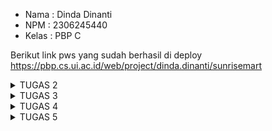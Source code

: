 - Nama : Dinda Dinanti
- NPM : 2306245440
- Kelas : PBP C

Berikut link pws yang sudah berhasil di deploy https://pbp.cs.ui.ac.id/web/project/dinda.dinanti/sunrisemart

<details>
  <summary>TUGAS 2</summary>
   
**TUGAS INDIVIDU 2**

**1. Jelaskan bagaimana cara kamu mengimplementasikan checklist di atas secara step-by-step (bukan hanya sekadar mengikuti tutorial).**
   - Membuat suatu repository Github yang baru terserah kita, saya pribadi bernama sunrisemart
   - Melakukan clone pada repository tersebut ke komputer
   - Membuat virtual environment dengan menjalankan command berikut :
         python3 -m venv env
   - Mengaktifkan virtual environment dengan command :
         source env/bin/activate
   - Mempersiapkan requirements dengan menambahkan isi dari berkas :
         django
         gunicorn
         whitenoise
         psycopg2-binary
         requests
         urllib3
   - Meng-install requirements dengan pip :
         Python3 -m pip install -r requirements.txt
   - Membuat proyek Django baru dengan command:
         django-admin startproject sunrisemart 
   - Menambahkan string pada ALLOWED_HOSTS di settings.py :
         ALLOWED_HOSTS = ["localhost", "127.0.0.1"]
   - Membuat aplikasi baru main dengan menggunakan command :
         python3 manage.py startapp main
   - Menambahkan aplikasi ke INSTALLED_APPS pada file settings.py
   - Membuat direktori baru dengan nama templates pada direktori aplikasi main
   - Membuat file baru pada direktori templates tadi dengan berkas main.html yang nanti nya akan berguna untuk menampilkan data dari program sunrisemart :
         <h1>{{ app_name }} Page</h1>
   
         <h5>Name: </h5>
         <p>{{ name }}<p>
         <h5>Class: </h5>
         <p>{{ class }}<p>
   - Mengubah berkas models.py :
         from django.db import models
   
         class Product(models.Model):
            name = models.CharField(max_length = 255)
            price = models.IntegerField()
            description = models.TextField()
            stock = models.IntegerField()
            rating = models.DecimalField(max_digits= 3, decimal_places=2, null= True, blank= True)
   - Menambahkan fungsi untuk me-render main pada file views.py:
         from django.shortcuts import render
   
         def show_main(request):
            context = {
               'npm' : '2306245440',
               'name': 'Dinda Dinanti',
               'class': 'PBP C'
            }
            return render(request, "main.html", context)
   - Melakukan routing di file urls.py yang terdapat pada direktori sunrisemart, dengan isi file urls.py menjadi :
         from django.contrib import admin
         from django.urls import path, include
   
         urlpatterns = [
            path('admin/', admin.site.urls),
            path('', include('main.urls')),
         ]
   - Melakukan test dengan command :
         python3 manage.py runserver
         kemudian membuka http://localhost:8000/ di safari
   - Deployment ke PWS

**2. Buatlah bagan yang berisi request client ke web aplikasi berbasis Django beserta responnya dan jelaskan pada bagan tersebut kaitan antara urls.py, views.py, models.py, dan berkas html.**
   ![image](https://github.com/user-attachments/assets/6bc71c44-23ec-438f-97f3-3d4da52cad0f)
Diagram yang saya buat menjelaskan alur penanganan request dari client hingga menghasilkan output yang sesuai dengan keinginan client.
Proses ini dimulai ketika user mengirimkan request melalui internet,saat mereka mengakses website dan mengirimkan permintaan HTTP ke server. Setelah permintaan diterima, web server memprosesnya dan meneruskannya ke aplikasi Django. Selanjutnya, Django memulai proses request-response dengan memeriksa file ⁠urls.py untuk mencocokkan URL yang diminta dengan pola URL yang telah terdaftar. Jika URL tersebut cocok, Django meneruskan permintaan view di views.py, dimana argumen-argumen dari request diekstraksi dan diteruskan ke view. View dilanjutkan dengan proses pada models.py untuk mengambil data yang relevan dari database. Setelah data berhasil diambil, data tersebut dikirim kembali ke view dan kemudian diteruskan ke template HTML untuk ditampilkan kepada user. Akhirnya, setelah template diisi dengan data yang sesuai, Django mengirimkan respons HTTP yang berisi HTML kembali ke user, sehingga hasil permintaan dapat dilihat di browser mereka.

**3. Jelaskan fungsi git dalam pengembangan perangkat lunak!**
   Git adalah sebuah sistem kontrol versi yang terdistribusi dan tentunya sangat penting dalam pengembangan perangkat lunak.
   Fungsi utama dari git itu sendiri adalah memungkinkan para pengembang untuk bekerja bersama-sama pada proyek yang sama tanpa khawatir
   akan merusak kode atau mencampurnya, sehingga dapat memfasilitasi kerja tim dan memungkinkan pengembang untuk berkolaborasi secara efisien.
   Selain itu, Git juga memungkinkan penyimpanan proyek dalam folder berurutan seperti V1, V2, V3, dengan satu proyek yang menggunakan database
   khusus berisi semua versi file, sehingga membantu mengorganisir kode sumber dan memudahkan pengembang untuk melacak perubahan. Dengan demikian,
   Git menjadi platform fleksibilitas yang dapat digunakan sebagai platform hosting seperti GitHub, memungkinkan pengembang untuk menghosting berbagai
   proyek dengan mudah. Selain itu, Git juga berfungsi sebagai salinan cadangan, sehingga jika terjadi masalah saat mengembangkan versi terbaru, Git dapat
   dengan mudah mengembalikan ke versi sebelumnya. Dengan optimalitas kinerja, keamanan, dan fleksibilitas, Git menjadi sistem kontrol yang paling populer
   dan banyak digunakan dalam pengembangan perangkat lunak.

**4. Menurut Anda, dari semua framework yang ada, mengapa framework Django dijadikan permulaan pembelajaran pengembangan perangkat lunak?**
   Django dijadikan sebagai pilihan awal dalam pembelajaran pengembangan perangkat lunak karena beberapa alasan yang signifikan.
   Pertama, Django adalah framework berbasis Python yang terkenal dengan kemudahan penggunaan dan sintaks yang sederhana.
   Dengan arsitektur Model-View-Template (MVT), Django memisahkan logika aplikasi dari tampilan dan data, yang membantu pengembang
   memahami struktur aplikasi dengan lebih baik. Selain itu, Django dilengkapi dengan banyak fitur bawaan seperti sistem autentikasi,
   manajemen sesi, dan Object-Relational Mapping (ORM), yang memungkinkan pengembang untuk fokus pada logika bisnis tanpa harus menulis
   kode dari awal. Dengan semua keunggulan ini, Django menjadi pilihan yang ideal.

**5. Mengapa model pada Django disebut sebagai ORM?**
   Model pada Django disebut sebagai ORM (Object Relational Mapping) karena fungsinya yang menghubungkan antara objek dalam kode Python
   dan tabel dalam basis data relasional. Dengan ORM, developer bisa ngelola database pake objek dan atribut Python tanpa harus nulis
   query SQL langsung. Setiap model di Django didefinisiin sebagai kelas Python, di mana atribut-atributnya ngegambarin kolom di tabel database.
   Jadi, lebih gampang buat ngelola data, karena operasi kayak bikin, baca, update, atau hapus data bisa dilakukan dengan metode yang berbasis objek,
   bikin proses pengembangan lebih cepat dan minim error. Django ORM juga secara otomatis bikin perintah SQL yang diperlukan, jadi developer bisa lebih
   fokus ke logika aplikasi daripada detail implementasi database. 

</details>


<details>
  <summary>TUGAS 3</summary>

**TUGAS INDIVIDU 3**

**1. Jelaskan mengapa kita memerlukan data delivery dalam pengimplementasian sebuah platform?**
   Data delivery sangat penting untuk pengoperasian sebuah platform karena bertanggung jawab untuk memastikan bahwa data dapat dikirimkan dengan cepat, aman, dan efisien antara      berbagai bagian atau layanan yang ada. Alasan pertama adalah untuk memastikan informasi yang diperlukan tepat waktu; ini sangat penting untuk platform e-commerce seperti itu,     di mana gudang, sistem pengiriman, dan pembayaran perlu segera menghubungi pelanggan dengan data pesanan mereka. Penyebaran data adalah bagian penting dari integrasi antar        komponen platform. Sebagian besar platform terdiri dari banyak komponen yang harus berkomunikasi satu sama lain, seperti layanan API, frontend, dan backend. Jika komponen-        komponen ini tidak dapat berbagi data dengan baik, hal itu dapat menyebabkan kesalahan atau kegagalan sistem.

   Data delivery juga meningkatkan kinerja platform dan meningkatkan efisiensi. Platform dapat menghindari penggunaan bandwidth dan sumber daya yang berlebihan dengan sistem         pengiriman data yang baik. Untuk meningkatkan efisiensi, data dikirim hanya dalam jumlah yang diperlukan dan pada waktu yang tepat. Penyebaran data sangat penting karena          keamanan. Sangat penting untuk memastikan bahwa data dilindungi saat ditransfer dari satu platform ke platform lainnya, terutama ketika melibatkan informasi sensitif seperti      data pribadi atau keuangan. Pengiriman data yang aman memastikan bahwa pihak yang tidak berwenang tidak dapat mengaksesnya.
         
**2. Menurutmu, mana yang lebih baik antara XML dan JSON? Mengapa JSON lebih populer dibandingkan XML?**
   JSON menjadi lebih populer dibandingkan XML karena sejumlah alasan penting. Pertama, JSON memiliki sintaks yang lebih sederhana dan mudah dipahami, membuatnya lebih fleksibel     dan cepat dalam proses parsing.XML menggunakan elemen dan tag, seperti <element></element>, membuatnya lebih sulit dibaca dan dipahami secara visual. Kecepatan dan efisiensi      JSON juga menjadi alasan utamanya. XML memerlukan parser yang lebih rumit, sehingga prosesnya lebih lambat dan mengonsumsi lebih banyak sumber daya. Akibatnya, JSON menawarkan    penggunaan sumber daya komputasi yang lebih efisien dan lebih cocok untuk aplikasi yang membutuhkan respons cepat. Keamanan juga menjadi faktor yang mendukung popularitas         JSON. Dengan sintaks yang lebih sederhana dan kurang kompleks, JSON mengurangi risiko kesalahan keamanan. Oleh karena itu, JSON lebih aman untuk digunakan dalam pengiriman        data yang bersifat sensitif.
   
   Secara keseluruhan, JSON lebih populer karena keunggulannya dalam hal kesederhanaan, kecepatan, efisiensi, kompatibilitas, dan keamanan. Meskipun XML masih memiliki manfaat       dalam beberapa aplikasi tertentu, JSON lebih sesuai untuk sebagian besar penggunaan modern.

**3. Jelaskan fungsi dari method is_valid() pada form Django dan mengapa kita membutuhkan method tersebut?**
   Metode "is_valid()" pada form Django berfungsi untuk memvalidasi data yang dikirimkan melalui form. Metode ini digunakan untuk memastikan bahwa data yang dikirimkan sesuai        dengan aturan dan konfigurasi yang telah ditentukan dalam form. Setelah dari diisi dan dikirimkan, Django memproses data dan mengecek apakah semua kolom yang perlu diisi telah    diisi dengan benar, jadi method `is_valid()` akan mengembalikan nilai `True`, menunjukkan bahwa data tersebut valid. Sebaliknya, jika ada field yang tidak diisi atau tidak        sesuai dengan aturan, maka method ini akan mengembalikan nilai `False`, menunjukkan bahwa data tersebut tidak valid.

   Jadi, Metode "is_valid()" diperlukan karena memungkinkan pengawasan dan pengendalian yang efektif atas kesalahan validasi. Metode "is_valid()" adalah bagian penting dari          pengembangan aplikasi karena memungkinkan untuk menampilkan pesan kesalahan yang spesifik kepada pengguna sehingga mereka dapat memperbaiki kesalahan tersebut.

**4. Mengapa kita membutuhkan csrf_token saat membuat form di Django?Apa yang dapat terjadi jika kita tidak menambahkan csrf_token pada form Django? Bagaimana hal tersebut dapat dimanfaatkan oleh penyerang?**
   Untuk melindungi aplikasi dari serangan Cross-Site Request Forgery (CSRF), kita menggunakan "csrf_token" saat membuat form Django. CSRF adalah jenis serangan yang memungkinkan    penyerang mengirimkan permintaan ke server Anda tanpa izin pengguna yang terautentikasi. Dengan menggunakan "csrf_token", Django dapat memastikan bahwa permintaan yang            diterima berasal dari pengguna yang terautentikasi dan bukan dari sumber lain yang tidak sah.

   Serangan CSRF dapat terjadi pada aplikasi kita jika kita tidak memasukkan "csrf_token" ke dalam format Django. Penyerang dapat mengirimkan permintaan ke server Anda dengan        menggunakan token yang diperoleh dari cookie pengguna yang terautentikasi. Hal ini dapat memungkinkan pencuri untuk melakukan hal-hal yang tidak diinginkan, seperti mulai         mengirimkan dana, mengubah email, atau hal lainnya yang dapat mengancam keamanan pengguna.

   Saat membuat form Django, kita membutuhkan "csrf_token". Penyerang dapat memanfaatkan kekurangan ini dengan mengirimkan permintaan ke server Anda menggunakan token yang          diperoleh dari cookie pengguna. Misalnya, mereka dapat mengirimkan permintaan untuk mengubah email pengguna atau melakukan transfer dana tanpa izin pengguna yang       terautentikasi. Oleh karena itu, pengguna tidak akan mengetahui bahwa penyerang melakukan tindakan tersebut.

**5. Jelaskan bagaimana cara kamu mengimplementasikan checklist di atas secara step-by-step (bukan hanya sekadar mengikuti tutorial).**
   1. Buat direktori baru di direktori utama yang berisikan folder base.html
      
   2. Pada subdirektori settings.py, yang ada pada direktori sunrire_mart :
      ```
      'DIRS': [BASE_DIR / 'templates'], # Tambahkan konten baris ini
      ```
      
   3. Pada subdirektori templates yang ada pada direktori main, ubahlah kode berkas main.html:
       ```
       {% extends 'base.html' %}
       {% block content %}
       <h1>Mental Health Tracker</h1>
      
       <h5>NPM: </h5>
       <p>{{ npm }}<p>
      
       <h5>Name:</h5>
       <p>{{ name }}</p>
      
       <h5>Class:</h5>
       <p>{{ class }}</p>
       {% endblock content %}
       ```
       
   4. Tambahkan baris berikut pada berkas models.py di subdirektori main.
      ``` 
      import uuid  # tambahkan baris ini di paling atas
       id = models.UUIDField(primary_key=True, default=uuid.uuid4, editable=False)  # tambahkan baris ini
      ```
      
   5. Membuat Forms
      - Buat file forms.py di dalam direktori main.
      - Tambahkan fields dari forms yang berasal dari class Product yang telah dideklarasikan di models.py.
        ```
        from django.forms import ModelForm
        from main.models import Product

        class ProductForm(ModelForm):
           class Meta:
                 model = Product
                 fields = ["nama", "deskripsi", "stock", "harga" ]
        ```
        
   6. Membuat Fungsi create_page di views.py
      - Buat fungsi baru di views.py dengan nama create_product
        ```
        def create_page(request):
          form = ProductForm(request.POST or None)

          if form.is_valid() and request.method == "POST":
              form.save()
              return redirect('main:show_main')

          context = {'form': form}
          return render(request, "create_page.html", context)
        ```
        Nantinya fungsi ini akan me-render tampilan dari form pada template HTML.

   7. Membuat Template HTML untuk create_product
      - Buat file HTML sebagai template untuk form yang akan dirender oleh fungsi create_page.
        ``` {% extends 'base.html' %} 
         {% block content %}
         <h1>Add New Product</h1>
         
         <form method="POST">
           {% csrf_token %}
           <table>
             {{ form.as_table }}
             <tr>
               <td></td>
               <td>
                 <input type="submit" value="Add Product" />
               </td>
             </tr>
           </table>
         </form>
         {% endblock %}
         ```
   8. Menambahkan Button pada main.html
      - Tambahkan tombol pada halaman main.html yang akan mengarahkan pengguna ke halaman yang berisi form untuk menambahkan produk.
        ```
        <a href="{% url 'main:create_page' %}">
         <button>Add New Product</button>
       </a>
       

  9. Menambahkan Fungsi Tampilan dalam Format XML dan JSON
      - Buat 4 fungsi baru: show_xml, show_json, show_xml_by_id, dan show_json_by_id.
     ```
      def show_xml(request):
          data = Product.objects.all()
          return HttpResponse(serializers.serialize("xml", data), content_type="application/xml")
     ```
        - show_xml untuk menampilkan representasi seluruh products dalam format XML, dapat diakses pada (url)/xml
      ```
      def show_json(request):
          data = Product.objects.all()
          return HttpResponse(serializers.serialize("json", data), content_type="application/json")
      ```
      - show_json untuk menampilkan representasi seluruh products dalam format JSON, dapat diakses pada (url)/json
      ```
      def show_xml_by_id(request, id):
          data = Product.objects.filter(pk=id)
          return HttpResponse(serializers.serialize("xml", data), content_type="application/xml")
      ```
      - show_xml_by_id untuk menampilkan representasi product dengan id yang diinginkan dalam format XML, dapat diakses pada (url)/xml/(desired_id)
      ```
      def show_json_by_id(request, id):
          data = Product.objects.filter(pk=id)
          return HttpResponse(serializers.serialize("json", data), content_type="application/json")
      ```
      - show_json_by_id untuk menampilkan representasi product dengan id yang diinginkan dalam format JSON, dapat diakses pada (url)/json/(desired_id)
    
   10. Membuat routing URL untuk masing-masing views yang telah ditambahkan pada poin 2.
       ```
       path('create-page', create_page, name='create_page'),
       path('xml/', show_xml, name='show_xml'),
       path('json/', show_json, name='show_json'),
       path('xml/<str:id>/', show_xml_by_id, name='show_xml_by_id'),
       path('json/<str:id>/', show_json_by_id, name='show_json_by_id'),
       ```

**Mengakses URL di poin 2 menggunakan Postman, membuat screenshot dari hasil akses URL pada Postman, dan menambahkannya ke dalam README.md**

**1. POSTMAN XML**
   <img width="1440" alt="Screenshot 2024-09-18 at 05 51 24" src="https://github.com/user-attachments/assets/5330f82b-9abd-4e36-b514-9ea96d4d5bb2">

**2. POSTMAN JSON**
   <img width="1440" alt="Screenshot 2024-09-18 at 05 51 41" src="https://github.com/user-attachments/assets/9882def2-32ec-4045-988a-56b9195f18ec">

**3. POSTMAN XML By ID**
   <img width="1440" alt="Screenshot 2024-09-18 at 05 51 47" src="https://github.com/user-attachments/assets/f1e10577-fe1a-4142-9aa3-f29fbafe6f44">

**4. POSTMAN JSON By ID**
   <img width="1440" alt="Screenshot 2024-09-18 at 05 52 01" src="https://github.com/user-attachments/assets/e9a09213-bb44-45ca-b128-82c426e6e491">
</details>


<details>
  <summary>TUGAS 4</summary>
  
**TUGAS INDIVIDU 4**

**1. Apa perbedaan antara HttpResponseRedirect() dan redirect() ?**

      HttpResponseRedirect dan redirect adalah dua alat dalam Django yang digunakan untuk melakukan pengalihan (redirect), namun keduanya memiliki perbedaan tertentu. 
      Dari segi fungsi dan penggunaan, **HttpResponseRedirect** merupakan kelas yang mengembalikan respons HTTP dengan status kode 302 (Found), yang menandakan bahwa halaman yang       diminta telah dipindahkan ke lokasi lain. Untuk menggunakannya, Anda perlu menginstansiasi kelas ini dan memasukkan URL tujuan ke dalam konstruktornya. Sementara itu,             **redirect** adalah sebuah fungsi yang merupakan jalan pintas (shortcut) dari HttpResponseRedirect. Fungsi ini lebih sederhana digunakan karena tidak memerlukan instansiasi       kelas secara manual, cukup dengan menyertakan URL tujuan di dalam fungsinya. 
      Dari segi sintaks, **HttpResponseRedirect** ditulis sebagai HttpResponseRedirect('/path/to/new/location'), sedangkan **redirect** lebih ringkas dengan penulisan         redirect('/path/to/new/location'). Dalam hal kemudahan, **redirect** lebih praktis karena sintaksnya lebih sederhana dan intuitif, sehingga lebih sesuai untuk penggunaan sehari-hari dalam pengembangan aplikasi Django.

**2. Jelaskan cara kerja penghubungan model Product dengan User!**

Menggunakan ForeignKey yang nantinya akan mengizinkan setiap produk terhubung dengan satu pengguna. Hal ini memungkinkan pengguna dapat memiliki banyak produk dan dapat dengan mudah mengakses produk-produk tersebut. Biasanya kita melakukan pada file berikut :

      from django.db import models
      from django.contrib.auth.models import User
      
      class Product(models.Model):
          name = models.CharField(max_length=100)
          description = models.TextField()
          price = models.DecimalField(max_digits=10, decimal_places=2)
          user = models.ForeignKey(User, on_delete=models.CASCADE)
      
          def __str__(self):
              return self.name


**3. Apa perbedaan antara authentication dan authorization, apakah yang dilakukan saat pengguna login? 
     Jelaskan bagaimana Django mengimplementasikan kedua konsep tersebut.**

  **Authentication**: Proses verifikasi identitas pengguna. Ini biasanya dilakukan dengan memeriksa kredensial seperti username dan password.
  Dalam Django, authentication ditangani oleh sistem authentication bawaan yang memverifikasi kredensial pengguna melalui model User. Jika kredensial benar, Django membuat  pengguna yang valid, menyimpan informasi pengguna, dan memungkinkan mereka mengakses sistem.

**Authorization**: Proses menentukan apakah pengguna yang telah terautentikasi memiliki izin untuk mengakses sumber daya tertentu.
  Django menyediakan sistem otorisasi berbasis izin (permissions) yang melekat pada pengguna dan grup pengguna. Anda bisa mengatur aturan izin untuk model atau tampilan (views) tertentu.

**Proses Login :**
Ketika pengguna login, Django akan memverifikasi kredensial pengguna (authentication). Jika kredensial benar, sesi login dibuat dan pengguna diberi akses ke sistem. Setelah itu, untuk setiap tindakan atau halaman, Django akan memeriksa apakah pengguna memiliki izin yang sesuai (authorization) untuk melakukan tindakan atau mengakses halaman tersebut

**Implementasi Authentication dan Authorization di Django**

**Authentication**: Django menyediakan sistem autentikasi bawaan yang mencakup model ⁠ User ⁠, form login, dan middleware untuk mengelola sesi pengguna.

     
    from django.contrib.auth import authenticate, login
  
    def my_view(request):
        user = authenticate(username='john', password='secret')
        if user is not None:
            login(request, user)
     ⁠ 
**Authorization**: Django menggunakan izin (permissions) dan grup (groups) untuk mengelola akses pengguna.

    ⁠ 
    from django.contrib.auth.decorators import permission_required
  
    @permission_required('app_label.permission_code')
    def my_view(request):
        # View code here
   
Jadi karena adanya modul django.contrib.auth, Django menyediakan sistem authentication yang detail,
dan memungkinkan pengembang dengan mudah mengelola authentication.

**4. Bagaimana Django mengingat pengguna yang telah login? Jelaskan kegunaan lain dari cookies dan apakah semua cookies aman digunakan?**

Django menggunakan sesi (sessions) dan cookies untuk mengingat pengguna yang telah login. Saat pengguna login, 
Django membuat sesi baru dan menyimpan ID sesi di cookie pengguna. Setiap kali pengguna membuat permintaan baru, 
cookie ini dikirim kembali ke server, memungkinkan Django untuk mengidentifikasi pengguna.

Selain untuk melacak sesi pengguna yang login, cookies memiliki berbagai fungsi lain, seperti menyimpan preferensi pengguna 
(seperti bahasa), melacak aktivitas pengguna untuk keperluan analitik, serta menyimpan informasi otentikasi agar pengguna 
tetap login untuk jangka waktu yang lebih lama. Cookies juga sering digunakan untuk menampilkan iklan yang disesuaikan dengan perilaku
browsing pengguna. 

Namun, tidak semua cookies aman. Cookies dapat rentan jika menyimpan informasi sensitif dalam bentuk teks biasa,
atau jika digunakan di jaringan yang tidak aman, yang membuatnya rentan terhadap serangan.Untuk meningkatkan keamanan, 
Django dan aplikasi web lainnya biasanya menerapkan langkah-langkah seperti menambahkan flag **Secure**, sehingga cookies hanya
dikirim melalui koneksi HTTPS, menggunakan flag **HttpOnly** agar JavaScript tidak bisa mengakses cookies,Pengelolaan cookies yang
aman sangat penting untuk melindungi privasi dan keamanan data pengguna.

**5. Jelaskan bagaimana cara kamu mengimplementasikan checklist di atas secara step-by-step (bukan hanya sekadar mengikuti tutorial).**

**1. Membuat Fungsi Register**

- Tambahkan import baru pada file views.py
    ```
   from django.contrib.auth.forms import UserCreationForm
   from django.contrib import messages
    ```
- Buat fungsi baru di views.py dengan nama register
    ```
   def register(request):
    form = UserCreationForm()

    if request.method == "POST":
        form = UserCreationForm(request.POST)
        if form.is_valid():
            form.save()
            messages.success(request, 'Your account has been successfully created!')
            return redirect('main:login')
    context = {'form':form}
    return render(request, 'register.html', context)
    ```
- Buat file HTML baru dengan nama register.html
   
     ```{% extends 'base.html' %}
        {% block meta %}
        <title>Register</title>
        {% endblock meta %}
        
        {% block content %}
        
        <div class="login">
          <h1>Register</h1>
        
          <form method="POST">
            {% csrf_token %}
            <table>
              {{ form.as_table }}
              <tr>
                <td></td>
                <td><input type="submit" name="submit" value="Daftar" /></td>
              </tr>
            </table>
          </form>
        
          {% if messages %}
          <ul>
            {% for message in messages %}
            <li>{{ message }}</li>
            {% endfor %}
          </ul>
          {% endif %}
        </div>
        
        {% endblock content %}
     ```

- Lakukan import pada file urls.py yang ada pada subdirektori main
      ```
   from main.views import register
      ```

   Tambahkan path url ke dalam urlpatterns untuk mengakses fungsi yang sudah diimpor tadi:
    ```
    urlpatterns = [
     ...
     path('register/', register, name='register'),
     ]
    ```

**2. Membuat Fungsi Login**

- Tambahkan import baru pada file views.py kembali
    ```
  from django.contrib.auth.forms import UserCreationForm, AuthenticationForm
  from django.contrib.auth import authenticate, login
    ```
- Buat fungsi baru di views.py dengan nama register :
    ```
  def login_user(request):
   if request.method == 'POST':
      form = AuthenticationForm(data=request.POST)

      if form.is_valid():
            user = form.get_user()
            login(request, user)
            return redirect('main:show_main')

   else:
      form = AuthenticationForm(request)
   context = {'form': form}
   return render(request, 'login.html', context)
    ```
- Buat file HTML baru dengan nama login.html
    ```{% extends 'base.html' %}
        
        {% block meta %}
        <title>Login</title>
        {% endblock meta %}
        
        {% block content %}
        <div class="login">
          <h1>Login</h1>
        
          <form method="POST" action="">
            {% csrf_token %}
            <table>
              {{ form.as_table }}
              <tr>
                <td></td>
                <td><input class="btn login_btn" type="submit" value="Login" /></td>
              </tr>
            </table>
          </form>
        
          {% if messages %}
          <ul>
            {% for message in messages %}
            <li>{{ message }}</li>
            {% endfor %}
          </ul>
          {% endif %} Don't have an account yet?
          <a href="{% url 'main:register' %}">Register Now</a>
        </div>
        
        {% endblock content %}
    ```

- Lakukan import pada file urls.py yang ada pada subdirektori main
    ```
   from main.views import login_user
    ```
   Tambahkan path url ke dalam urlpatterns untuk mengakses fungsi yang sudah diimpor tadi:
      ```
    urlpatterns = [
     path('login/', login_user, name='login'),
 ]
      ```
  
**3. Membuat Fungsi Logout**
- Lakukan import pada views.py
- Tambahkan fungsi di bawah ini ke dalam fungsi views.py
    ```
  def logout_user(request):
    logout(request)
    return redirect('main:login')
    ```
- Tambahkan kode pada berkas main.html
    ```
  <a href="{% url 'main:logout' %}">
    <button>Logout</button>
  </a>
    ```
- Pada urls.py tambahkan kode:
  ```
  from main.views import logout_user
  ```
  dan
    ```
  urlpatterns = [
   path('logout/', logout_user, name='logout'),
  ]
    ```
    
**4. Merestriksi Akses Halaman Main**
- Lakukan import pada views.py
- Tambahkan potongan kode 
  ```
  @login_required(login_url='/login') di atas fungsi show_main
  ```
- Jalankan proyek Django-mu dengan perintah python manage.py runserver dan bukalah http://localhost:8000/

**5. Menggunakan Data Dari Cookies**
- Buka kembali views.py yang ada pada subdirektori main. Tambahkan import HttpResponseRedirect, reverse, dan datetime pada bagian paling atas.
- Pada fungsi login_user tambahkan cookie yang bernama last_login untuk melihat kapan terakhir kali pengguna melakukan login.
  Ganti kode yang ada pada blok if form.is_valid() menjadi potongan kode berikut:
    ```
    if form.is_valid():
        user = form.get_user()
        login(request, user)
        response = HttpResponseRedirect(reverse("main:show_main"))
        response.set_cookie('last_login', str(datetime.datetime.now()))
        return response
    ```
- Pada fungsi show_main, tambahkan potongan kode
  ```
  'last_login': request.COOKIES['last_login']
  ```
- Ubah fungsi logout_user mennjadi :
  ```
  def logout_user(request):
    logout(request)
    response = HttpResponseRedirect(reverse('main:login'))
    response.delete_cookie('last_login')
    return response
  ```
- Tambahkan kode berikut pada main.html
   ```
    <h5>Sesi terakhir login: {{ last_login }}</h5>
   ```
- Silakan refresh halaman login (atau jalankan proyek Django-mu dengan perintah python manage.py runserver 

**6. Menghubungkan product dengan user**
- Tambahkan import baru pada models.py
    ```
    from django.contrib.auth.models import User
    ```
- Untuk menghubungkan model dengan user kita harus menambahkan model baru bernama user menggunakan foreign key
    ```
   user = models.ForeignKey(User, on_delete=models.CASCADE)
    ```
- Ubah potongan kode pada fungsi create_page dalam subdirektori views.py
    ```
  def create_page(request):
    form = ProductForm(request.POST or None)

    if form.is_valid() and request.method == "POST":
        page = form.save(commit=False)
        page.user = request.user
        form.save()
        # page.save()
        return redirect('main:show_main')

    context = {'form': form}
    return render(request, "create_page.html", context)
    ```
- Ubah value pada fungsi show_main
    ```
  def show_main(request):
    products =  Product.objects.filter(user=request.user)
    ```
- Simpan semua perubahan, dan lakukan migrasi model dengan python manage.py makemigrations
- Lakukan python manage.py migrate
- tambahkan sebuah import baru pada settings.py yang ada pada subdirektori sunrise_mart
  import os
- Kemudian, ganti variabel DEBUG dari berkas settings.py menjadi :
  PRODUCTION = os.getenv("PRODUCTION", False)
  DEBUG = not PRODUCTION
- Jalankan proyek Django-mu dengan perintah python manage.py runserver dan bukalah http://localhost:8000/ 

</details>

<details>
  <summary>TUGAS 5</summary>

  **TUGAS INDIVIDU 5**

  **1. Jika terdapat beberapa CSS selector untuk suatu elemen HTML, jelaskan urutan prioritas pengambilan CSS selector tersebut!**

  CSS menentukan prioritas penerapan gaya berdasarkan beberapa faktor. Urutan prioritas pertama adalah aturan dengan !important , 
  yang akan selalu diutamakan jika ada. Setelah itu, gaya inline yang ditulis langsung pada elemen HTML (misalnya, melalui atribut style="... )
  memiliki prioritas tertinggi. Di bawahnya, selektor ID (#id) diambil terlebih dahulu dibandingkan yang lain. Selektor kelas (.class), atribut ([attribute]),
  dan pseudo-class (:hover, :focus, dll.) memiliki prioritas berikutnya. Setelah itu, selektor elemen seperti div, p, atau h1, serta pseudo-elemen (::before, ::after) diprioritaskan. Universal selector (*) memiliki spesifisitas terendah. Jika terdapat dua atau lebih aturan dengan spesifisitas yang sama, aturan yang terakhir dideklarasikan akan diambil.

  **2. Mengapa responsive design menjadi konsep yang penting dalam pengembangan aplikasi web? Berikan contoh aplikasi yang sudah dan belum menerapkan responsive design!**

  Responsive design menjadi konsep penting dalam pengembangan aplikasi web karena beberapa alasan utama yang berkaitan dengan pengalaman pengguna,
  aksesibilitas, dan SEO. Pertama, responsive design memastikan bahwa konten dapat diakses dengan nyaman di berbagai perangkat, baik itu desktop, 
  tablet, maupun smartphone. Ini mengurangi kebutuhan untuk menggulir atau memperbesar halaman, sehingga pengguna dapat menavigasi situs dengan mudah. 
  Selain itu, desain responsif juga meningkatkan aksesibilitas karena semakin banyak pengguna yang mengakses internet melalui perangkat mobile. Hal ini 
  penting untuk meningkatkan interaksi dan keterlibatan pengguna.
  
Selain itu, Google memberikan peringkat lebih tinggi kepada situs web yang responsif karena mereka menawarkan pengalaman pengguna yang lebih baik. Ini berarti 
bahwa penerapan responsive design dapat membantu meningkatkan visibilitas dan peringkat situs di hasil pencarian. Dengan demikian, situs web yang responsif 
tidak hanya lebih mudah digunakan oleh pengguna, tetapi juga lebih mudah ditemukan oleh mesin pencari.Mengembangkan satu versi situs web yang responsif juga 
lebih efisien dibandingkan dengan membuat versi terpisah untuk desktop dan mobile. Ini mengurangi biaya pemeliharaan dan waktu pengembangan. 

**3. Jelaskan perbedaan antara margin, border, dan padding, serta cara untuk mengimplementasikan ketiga hal tersebut!**

**Margin** adalah ruang yang berada di luar batas (border) elemen. Fungsinya adalah untuk memberikan jarak antara elemen tersebut dengan elemen lain di sekitarnya. 
Margin dapat diatur menggunakan properti seperti `margin-top`, `margin-right`, `margin-bottom`, dan `margin-left`. Untuk menerapkan margin, kita dapat menggunakan 
sintaks berikut:
```css
selector {
    margin: 20px; /* Margin di semua sisi */
    margin-top: 10px; /* Margin hanya di atas */
    margin: 10px 20px; /* Margin atas/bawah 10px, kiri/kanan 20px */
}
```

**Border** adalah garis yang mengelilingi elemen dan terletak di antara padding dan margin. Border dapat disesuaikan dalam hal ketebalan, jenis garis, dan warna. 
Implementasinya dilakukan dengan menggunakan properti seperti `border-width`, `border-style`, dan `border-color`. Contoh penerapan border adalah sebagai berikut:
```css
selector {
    border: 2px solid black; /* Border dengan ketebalan 2px, jenis solid, warna hitam */
}
```

**Padding** adalah ruang yang berada di dalam elemen, antara konten dan batas (border) elemen tersebut. Padding berfungsi untuk memberikan ruang tambahan di sekitar 
konten sehingga tidak menempel langsung pada batas elemen. Padding dapat diatur dengan cara yang mirip dengan margin, menggunakan properti seperti `padding-top`, 
`padding-right`, `padding-bottom`, dan `padding-left`. Berikut adalah contoh penerapan padding:
```css
selector {
    padding: 15px; /* Padding di semua sisi */
    padding-top: 10px; /* Padding hanya di atas */
    padding: 10px 20px; /* Padding atas/bawah 10px, kiri/kanan 20px */
}
```
Secara ringkas, margin mengatur jarak antar elemen, border memberikan batas visual pada elemen, dan padding menciptakan ruang di dalam elemen itu sendiri. Memahami 
perbedaan ini sangat penting untuk menciptakan tata letak yang rapi dan fungsional dalam desain web.

**4. Jelaskan konsep flex box dan grid layout beserta kegunaannya!**

**- Flexbox**

**Konsep**: Flexbox, atau Flexible Box Layout, adalah model tata letak satu dimensi yang memungkinkan elemen dalam sebuah kontainer diatur dalam baris atau kolom.
Dengan menggunakan flexbox, elemen dapat secara otomatis menyesuaikan ukuran mereka untuk mengisi ruang yang tersedia, baik dengan memperluas maupun menyusut.
Ini sangat berguna untuk membuat tata letak responsif yang dapat beradaptasi dengan berbagai ukuran layar.

**Kegunaan**:
- Memudahkan penataan elemen dalam satu baris atau kolom.
- Memungkinkan untuk melakukan penyelarasan vertikal dan horizontal dengan mudah.
- Mengatasi masalah kolom dengan tinggi yang berbeda, sehingga semua kolom dapat memiliki tinggi yang sama.
- Sangat cocok untuk membuat menu navigasi, tombol, dan komponen UI lainnya yang memerlukan penataan sederhana.

**Implementasi**: Untuk menggunakan flexbox, kita perlu menetapkan properti `display` pada elemen kontainer menjadi `flex`. Contoh implementasi:
```css
.container {
    display: flex;
    justify-content: center; /* Menyelaraskan item secara horizontal */
    align-items: center; /* Menyelaraskan item secara vertikal */
}
```

**- Grid Layout**

**Konsep**: CSS Grid Layout adalah model tata letak dua dimensi yang memungkinkan pengaturan elemen dalam baris dan kolom secara bersamaan. Dengan grid, 
kita dapat membuat struktur kompleks dengan lebih mudah dibandingkan dengan teknik lain seperti float atau positioning.

**Kegunaan**:
- Memungkinkan desain tata letak yang lebih kompleks dengan kontrol penuh atas baris dan kolom.
- Sangat berguna untuk membuat layout halaman penuh, seperti grid foto, dashboard, atau layout berbasis kartu.
- Dapat mengatur ruang antar elemen dengan lebih efektif dan fleksibel.

**Implementasi**: Untuk menggunakan grid layout, kita juga perlu menetapkan properti `display` pada elemen kontainer menjadi `grid`. Contoh implementasi:
```css
.grid-container {
    display: grid;
    grid-template-columns: repeat(3, 1fr); /* Membuat 3 kolom dengan lebar yang sama */
    gap: 10px; /* Jarak antar item grid */
}
```
**5. Jelaskan bagaimana cara kamu mengimplementasikan checklist di atas secara step-by-step (bukan hanya sekadar mengikuti tutorial)!**


</details>
